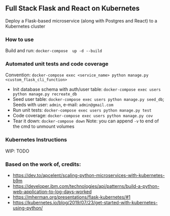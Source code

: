 ## Full Stack Flask and React on Kubernetes
Deploy a Flask-based microservice (along with Postgres and React) to a Kubernetes cluster

### How to use
Build and run: ```docker-compose  up -d --build```


### Automated unit tests and code coverage

Convention: ```docker-compose exec <service_name> python manage.py <custom_flask_cli_function>```

- Init database schema with auth/user table: ```docker-compose exec users python manage.py recreate_db```
- Seed user table: ```docker-compose exec users python manage.py seed_db```; Seeds with user: ```admin```, e-mail: ```admin@gmail.com```
- Run unit tests: ```docker-compose exec users python manage.py test```
- Code coverage: ```docker-compose exec users python manage.py cov```
- Tear it down: ```docker-compose down``` Note: you can append ```-v``` to end of the cmd to unmount volumes


### Kubernetes Instructions
WIP: TODO


### Based on the work of, credits:
* https://dev.to/apcelent/scaling-python-microservices-with-kubernetes-b9m
* https://developer.ibm.com/technologies/api/patterns/build-a-python-web-application-to-log-days-worked
* https://mherman.org/presentations/flask-kubernetes/#1
* https://kubernetes.io/blog/2019/07/23/get-started-with-kubernetes-using-python/
